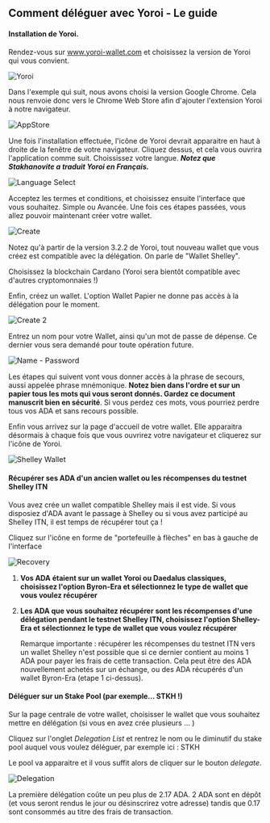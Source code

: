 ## Comment déléguer avec Yoroi - Le guide

#### Installation de Yoroi.

Rendez-vous sur www.yoroi-wallet.com et choisissez la version de Yoroi qui vous convient.

<img src="./yoroi1.png"  title="Yoroi" style="zoom:100%;" />

Dans l'exemple qui suit, nous avons choisi la version Google Chrome. Cela nous renvoie donc vers le Chrome Web Store afin d'ajouter l'extension Yoroi à notre navigateur.

<img src="./yoroi2.png" title="AppStore" style="zoom:105%;" />

Une fois l'installation effectuée, l'icône de Yoroi devrait apparaitre en haut à droite de la fenêtre de votre navigateur. Cliquez dessus, et cela vous ouvrira l'application comme suit. Choississez votre langue. ***Notez que Stakhanovite a traduit Yoroi en Français.***

<img src="./yoroi3.png" title="Language Select" style="zoom:105%;" />

Acceptez les termes et conditions, et choisissez ensuite l'interface que vous souhaitez. Simple ou Avancée. Une fois ces étapes passées, vous allez pouvoir maintenant créer votre wallet.

<img src="./yoroi4.png" title="Create" style="zoom:105%;" />


Notez qu'à partir de la version 3.2.2 de Yoroi, tout nouveau wallet que vous créez est compatible avec la délégation. On parle de "Wallet Shelley".

Choisissez la blockchain Cardano (Yoroi sera bientôt compatible avec d'autres cryptomonnaies !)

Enfin, créez un wallet. L'option Wallet Papier ne donne pas accès à la délégation pour le moment.


<img src="./yoroi5.png" title="Create 2" style="zoom:105%;" />

Entrez un nom pour votre Wallet, ainsi qu'un mot de passe de dépense. Ce dernier vous sera demandé pour toute opération future.

<img src="./yoroi6.png" title="Name - Password" style="zoom:105%;" />


Les étapes qui suivent vont vous donner accès à la phrase de secours, aussi appelée phrase mnémonique. **Notez bien dans l'ordre et sur un papier tous les mots qui vous seront donnés. Gardez ce document manuscrit bien en sécurité**. Si vous perdez ces mots, vous pourriez perdre tous vos ADA et sans recours possible.

Enfin vous arrivez sur la page d'accueil de votre wallet. Elle apparaitra désormais à chaque fois que vous ouvrirez votre navigateur et cliquerez sur l'icône de Yoroi.


<img src="./yoroi7.png" title="Shelley Wallet" style="zoom:105%;" />

#### Récupérer ses ADA d'un ancien wallet ou les récompenses du testnet Shelley ITN

Vous avez crée un wallet compatible Shelley mais il est vide. Si vous disposiez d'ADA avant le passage à Shelley ou si vous avez participé au Shelley ITN, il est temps de récupérer tout ça !

Cliquez sur l'icône en forme de "portefeuille à flèches" en bas à gauche de l'interface


<img src="./yoroi8.png" title="Recovery" style="zoom:105%;" />

1) **Vos ADA étaient sur un wallet Yoroi ou Daedalus classiques, choisissez l'option Byron-Era et sélectionnez le type de wallet que vous voulez récupérer**

2) **Les ADA que vous souhaitez récupérer sont les récompenses d'une délégation pendant le testnet Shelley ITN, choisissez l'option Shelley-Era  et sélectionnez le type de wallet que vous voulez récupérer**

    Remarque importante : récupérer les récompenses du testnet ITN vers un wallet Shelley n'est possible que si ce dernier contient au moins 1 ADA pour payer les frais de cette transaction. Cela peut être des ADA nouvellement achetés sur un échange, ou des ADA récupérés d'un wallet Byron-Era (etape 1 ci-dessus).

#### Déléguer sur un Stake Pool (par exemple... STKH !)

Sur la page centrale de votre wallet, choisisser le wallet que vous souhaitez mettre en délégation (si vous en avez crée plusieurs ... )

Cliquez sur l'onglet *Delegation List* et rentrez le nom ou le diminutif du stake pool auquel vous voulez déléguer, par exemple ici : STKH

Le pool va apparaitre et il vous suffit alors de cliquer sur le bouton *delegate*. 

<img src="./yoroi9.png" title="Delegation" style="zoom:105%;" />

La première délégation coûte un peu plus de 2.17 ADA. 2 ADA sont en dépôt (et vous seront rendus le jour ou désinscrirez votre adresse) tandis que 0.17 sont consommés au titre des frais de transaction.
